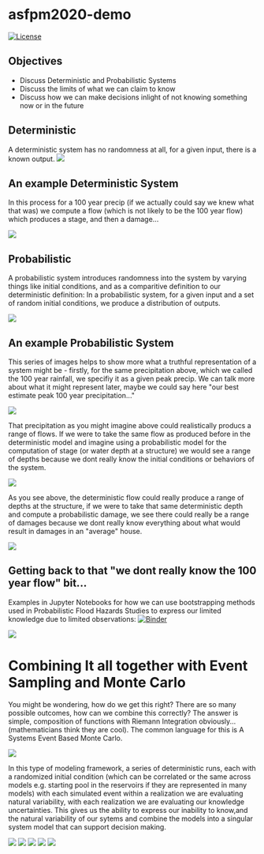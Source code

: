 # asfpm2020-demo

[![License](https://img.shields.io/badge/License-Apache%202.0-blue.svg)](https://opensource.org/licenses/Apache-2.0)

## Objectives

- Discuss Deterministic and Probabilistic Systems
- Discuss the limits of what we can claim to know
- Discuss how we can make decisions inlight of not knowing something now or in the future

## Deterministic
A deterministic system has no randomness at all, for a given input, there is a known output.
![](images/Deterministic.jpg)

## An example Deterministic System
In this process for a 100 year precip (if we actually could say we knew what that was) we compute a flow (which is not likely to be the 100 year flow) which produces a stage, and then a damage...

![](images/DeterministicProcess2.jpg)

## Probabilistic
A probabilistic system introduces randomness into the system by varying things like initial conditions, and as a comparitive definition to our deterministic definition: In a probabilistic system, for a given input and a set of random initial conditions, we produce a distribution of outputs. 

![](images/Probabilistic.jpg)

## An example Probabilistic System
This series of images helps to show more what a truthful representation of a system might be - firstly, for the same precipitation above, which we called the 100 year rainfall, we specifiy it as a given peak precip. We can talk more about what it might represent later, maybe we could say here "our best estimate peak 100 year precipitation..."

![](images/RainfallRunoff_Probabilistic3.jpg)

That precipitation as you might imagine above could realistically producs a range of flows. If we were to take the same flow as produced before in the deterministic model and imagine using a probabilistic model for the computation of stage (or water depth at a structure) we would see a range of depths because we dont really know the initial conditions or behaviors of the system.

![](images/Hydraulics_Probabilistic3.jpg)

As you see above, the deterministic flow could really produce a range of depths at the structure, if we were to take that same deterministic depth and compute a probabilistic damage, we see there could really be a range of damages because we dont really know everything about what would result in damages in an "average" house.

![](images/Economics_Probabilistic3.jpg)

## Getting back to that "we dont really know the 100 year flow" bit...
Examples in Jupyter Notebooks for how we can use bootstrapping methods used in Probabilistic Flood Hazards Studies to express our limited knowledge due to limited observations:
[![Binder](https://mybinder.org/badge_logo.svg)](https://mybinder.org/v2/gh/Dewberry/asfpm2020-demo/master)

![](images/bootstraps.gif)

# Combining It all together with Event Sampling and Monte Carlo
You might be wondering, how do we get this right? There are so many possible outcomes, how can we combine this correctly? The answer is simple, composition of functions with Riemann Integration obviously... (mathematicians think they are cool). The common language for this is A Systems Event Based Monte Carlo. 

![](images/sampling.gif)

In this type of modeling framework, a series of deterministic runs, each with a randomized initial condition (which can be correlated or the same across models e.g. starting pool in the reservoirs if they are represented in many models) with each simulated event within a realization we are evaluating natural variability, with each realization we are evaluating our knowledge uncertainties. This gives us the ability to express our inability to know,and the natural variability of our sytems and combine the models into a singular system model that can support decision making.

![](images/StudyArea.jpg)
![](images/timesWet.jpg)
![](images/AEP_WithBreaches.jpg)
![](images/AEP_Structure.jpg)
![](images/EAD_Structure.jpg)
